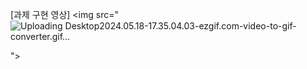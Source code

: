 [과제 구현 영상]
<img src="![Uploading Desktop2024.05.18-17.35.04.03-ezgif.com-video-to-gif-converter.gif…]()

">
